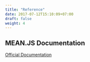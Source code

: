 ```yaml
---
title: "Reference"
date: 2017-07-12T15:10:09+07:00
draft: false
weight: 4
---
```


## MEAN.JS Documentation

[Official Documentation](http://meanjs.org/docs/0.5.x/) 
